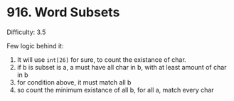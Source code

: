 # 916. Word Subsets

Difficulty: 3.5

Few logic behind it:
1. It will use ```int[26]``` for sure, to count the existance of char.
2. if b is subset is a, a must have all char in b, with at least amount of char in b
3. for condition above, it must match all b
4. so count the minimum existance of all b, for all a, match every char
